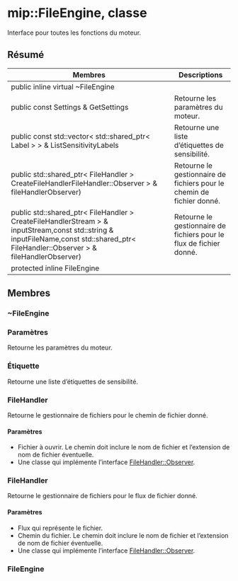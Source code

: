 # <a name="class-mipfileengine"></a>mip::FileEngine, classe 
Interface pour toutes les fonctions du moteur.
## <a name="summary"></a>Résumé
 Membres                        | Descriptions                                
--------------------------------|---------------------------------------------
public inline virtual  ~FileEngine | 
public const Settings & GetSettings | Retourne les paramètres du moteur.
public const std::vector< std::shared_ptr< Label > > & ListSensitivityLabels | Retourne une liste d’étiquettes de sensibilité.
public std::shared_ptr< FileHandler > CreateFileHandlerFileHandler::Observer > & fileHandlerObserver) | Retourne le gestionnaire de fichiers pour le chemin de fichier donné.
public std::shared_ptr< FileHandler > CreateFileHandlerStream > & inputStream,const std::string & inputFileName,const std::shared_ptr< FileHandler::Observer > & fileHandlerObserver) | Retourne le gestionnaire de fichiers pour le flux de fichier donné.
protected inline  FileEngine | 
## <a name="members"></a>Membres
### <a name="fileengine"></a>~FileEngine
### <a name="settings"></a>Paramètres
Retourne les paramètres du moteur.
### <a name="label"></a>Étiquette
Retourne une liste d’étiquettes de sensibilité.
### <a name="filehandler"></a>FileHandler
Retourne le gestionnaire de fichiers pour le chemin de fichier donné.
#### <a name="parameters"></a>Paramètres
* Fichier à ouvrir. Le chemin doit inclure le nom de fichier et l’extension de nom de fichier éventuelle. 
* Une classe qui implémente l’interface [FileHandler::Observer](#classmip_1_1_file_handler_1_1_observer).
### <a name="filehandler"></a>FileHandler
Retourne le gestionnaire de fichiers pour le flux de fichier donné.
#### <a name="parameters"></a>Paramètres
* Flux qui représente le fichier. 
* Chemin du fichier. Le chemin doit inclure le nom de fichier et l’extension de nom de fichier éventuelle. 
* Une classe qui implémente l’interface [FileHandler::Observer](#classmip_1_1_file_handler_1_1_observer).
### <a name="fileengine"></a>FileEngine